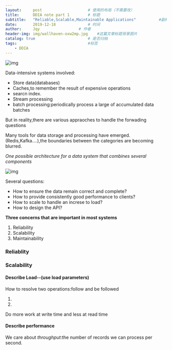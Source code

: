 ```yaml
---
layout:     post   				    # 使用的布局（不需要改）
title:      DDIA note part 1		# 标题 
subtitle:   "Reliable,Scalable,Maintainable Applications"          #副标题
date:       2019-12-18 				# 时间
author:     Jqy					# 作者
header-img: img/wallhaven-oxw2mp.jpg 	#这篇文章标题背景图片
catalog: true 						# 是否归档
tags:								#标签
    - DDIA
---
```

![img](https://learning.oreilly.com/library/view/designing-data-intensive-applications/9781491903063/assets/ch03-map-ebook.png)

Data-intensive systems involved:

- Store data(databases)
- Caches,to remember the result of expensive operations
- searcn index.
- Stream processing
- batch processing:periodically process a large of accumulated data batches

But in reality,there are various appraoches to handle the forwading questions

Many tools for data storage and processing have emerged.(Redis,Kafka....),the boundaries between the categories are becoming blurred.

*One possible architecture for a data system that combines several components*

![img](https://learning.oreilly.com/library/view/designing-data-intensive-applications/9781491903063/assets/ddia_0101.png)

Several questions:

- How to ensure the data remain correct and complete?
- How to provide consistently good performance to clients?
- How to scale to handle an increse to load?
- How to design the API?

**Three concerns that are important in most systems**

1. Reliability
2. Scalability
3. Maintainability

### Reliablity

### Scalability

#### Describe Load--(use load parameters)

How to resolve two operations:follow and be followed

1. 
2. 

Do more work at write time and less at read time

#### Describe performance

We care about *throughput*:the number of records we can process per second.
